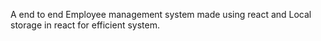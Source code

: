 A end to end Employee management system made using react and Local storage in react for efficient system.
